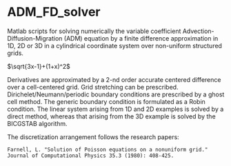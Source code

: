 # ADM_FD_solver
Matlab scripts for solving numerically the variable coefficient Advection-Diffusion-Migration (ADM) equation by a finite difference approximation in 1D, 2D or 3D in a cylindrical coordinate system over non-uniform structured grids. 

$\sqrt{3x-1}+(1+x)^2$

Derivatives are approximated by a 2-nd order accurate centered difference over a cell-centered grid. Grid stretching can be prescribed. Dirichelet/Neumann/periodic boundary conditions are prescribed by a ghost cell method. The generic boundary condition is formulated as a Robin condition. The linear system arising from 1D and 2D examples is solved by a direct method, whereas that arising from the 3D example is solved by the BICGSTAB algorithm.

The discretization arrangement follows the research papers:

    Farnell, L. "Solution of Poisson equations on a nonuniform grid." Journal of Computational Physics 35.3 (1980): 408-425.
    
